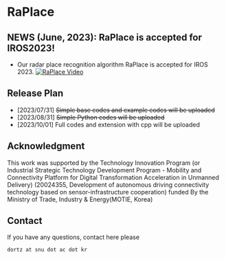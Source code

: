 # RaPlace

## NEWS (June, 2023): RaPlace is accepted for IROS2023!
- Our radar place recognition algorithm RaPlace is accepted for IROS 2023. 
  [![RaPlace Video](http://img.youtube.com/vi/wMWdVi6WZdQ/0.jpg)](https://youtu.be/wMWdVi6WZdQ=0s)

## Release Plan
- [2023/07/31] ~~Simple base codes and example codes will be uploaded~~
- [2023/08/31] ~~Simple Python codes will be uploaded~~
- [2023/10/01] Full codes and extension with cpp will be uploaded


## Acknowledgment
This work was supported by the Technology Innovation Program (or Industrial Strategic Technology Development Program - Mobility and Connectivity Platform for Digital Transformation Acceleration in Unmanned Delivery) (20024355, Development of autonomous driving connectivity technology based on sensor-infrastructure cooperation) funded By the Ministry of Trade, Industry & Energy(MOTIE, Korea)

## Contact
If you have any questions, contact here please
 ```
 dortz at snu dot ac dot kr
 ```
